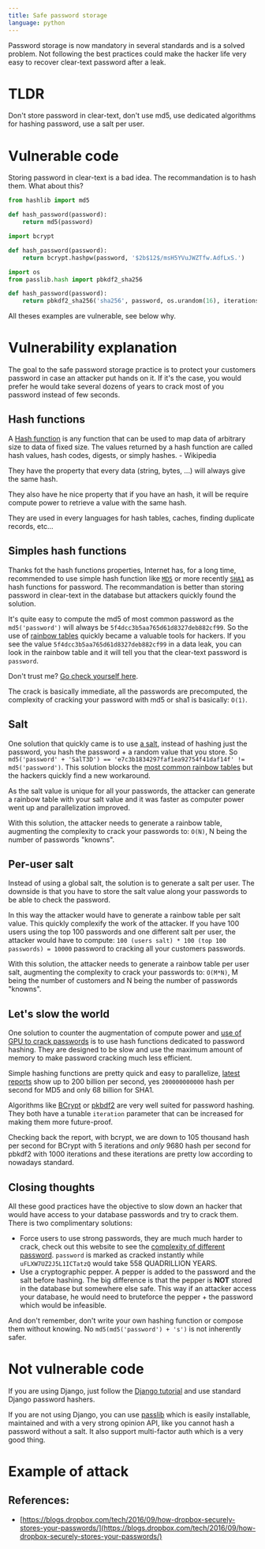 ```yaml
---
title: Safe password storage
language: python
---
```


Password storage is now mandatory in several standards and is a solved problem.
Not following the best practices could make the hacker life very easy to recover clear-text password after a leak.

# TLDR

Don't store password in clear-text, don't use md5, use dedicated algorithms for
hashing password, use a salt per user.

# Vulnerable code

Storing password in clear-text is a bad idea. The recommandation is to hash them. What about this?

```python
from hashlib import md5

def hash_password(password):
    return md5(password)
```

```python
import bcrypt

def hash_password(password):
    return bcrypt.hashpw(password, '$2b$12$/msH5YVuJWZTfw.AdfLxS.')
```

```python
import os
from passlib.hash import pbkdf2_sha256

def hash_password(password):
    return pbkdf2_sha256('sha256', password, os.urandom(16), iterations=1)
```

All theses examples are vulnerable, see below why.

# Vulnerability explanation

The goal to the safe password storage practice is to protect your customers password in case an attacker put hands on it. If it's the case, you would prefer he would take several dozens of years to crack most of you password instead of few seconds.

## Hash functions

A [Hash function](https://en.wikipedia.org/wiki/Hash_function) is any function that can be used to map data of arbitrary size to data of fixed size. The values returned by a hash function are called hash values, hash codes, digests, or simply hashes. - Wikipedia

They have the property that every data (string, bytes, ...) will always give the same hash.

They also have he nice property that if you have an hash, it will be require compute power to retrieve a value with the same hash.

They are used in every languages for hash tables, caches, finding duplicate records, etc...

## Simples hash functions

Thanks fot the hash functions properties, Internet has, for a long time, recommended to use simple hash function like [`MD5`](https://en.wikipedia.org/wiki/MD5) or more recently [`SHA1`](https://en.wikipedia.org/wiki/SHA-1) as hash functions for password. The recommandation is better than storing password in clear-text in the database but attackers quickly found the solution.

It's quite easy to compute the md5 of most common password as the `md5('password')` will always be `5f4dcc3b5aa765d61d8327deb882cf99`. So the use of [rainbow tables](https://en.wikipedia.org/wiki/Rainbow_table) quickly became a valuable tools for hackers. If you see the value `5f4dcc3b5aa765d61d8327deb882cf99` in a data leak, you can look in the rainbow table and it will tell you that the clear-text password is `password`.

Don't trust me? [Go check yourself here](http://hashtoolkit.com/reverse-hash/?hash=5f4dcc3b5aa765d61d8327deb882cf99).

The crack is basically immediate, all the passwords are precomputed, the complexity of cracking your password with md5 or sha1 is basically: `O(1)`.

## Salt

One solution that quickly came is to use [a salt](https://en.wikipedia.org/wiki/Salt_(cryptography)), instead of hashing just the password, you hash the password + a random value that you store. So `md5('password' + 'SalT3D') == 'e7c3b1834297faf1ea92754f41daf14f' != md5('password')`. This solution blocks the [most common rainbow tables](http://hashtoolkit.com/reverse-hash?hash=e7c3b1834297faf1ea92754f41daf14f) but the hackers quickly find a new workaround.

As the salt value is unique for all your passwords, the attacker can generate a rainbow table with your salt value and it was faster as computer power went up and parallelization improved.

With this solution, the attacker needs to generate a rainbow table, augmenting the complexity to crack your passwords to: `O(N)`, N being the number of passwords "knowns".

## Per-user salt

Instead of using a global salt, the solution is to generate a salt per user. The downside is that you have to store the salt value along your passwords to be able to check the password.

In this way the attacker would have to generate a rainbow table per salt value. This quickly complexify the work of the attacker. If you have 100 users using the top 100 passwords and one different salt per user, the attacker would have to compute: `100 (users salt) * 100 (top 100 passwords) = 10000` password to cracking all your customers passwords.

With this solution, the attacker needs to generate a rainbow table per user salt, augmenting the complexity to crack your passwords to: `O(M*N)`, M being the number of customers and N being the number of passwords "knowns".

## Let's slow the world

One solution to counter the augmentation of compute power and [use of GPU to crack passwords](https://blog.elcomsoft.com/2016/07/nvidia-pascal-a-great-password-cracking-tool/) is to use hash functions dedicated to password hashing. They are designed to be slow and use the maximum amount of memory to make password cracking much less efficient.

Simple hashing functions are pretty quick and easy to parallelize, [latest reports](https://gist.github.com/epixoip/a83d38f412b4737e99bbef804a270c40) show up to 200 billion per second, yes `200000000000` hash per second for MD5 and only 68 billion for SHA1.

Algorithms like [BCrypt](https://en.wikipedia.org/wiki/Bcrypt) or [pkbdf2](https://en.wikipedia.org/wiki/PBKDF2) are very well suited for password hashing. They both have a tunable `iteration` parameter that can be increased for making them more future-proof.

Checking back the report, with bcrypt, we are down to 105 thousand hash per second for BCrypt with 5 iterations and *only* 9680 hash per second for pbkdf2 with 1000 iterations and these iterations are pretty low according to nowadays standard.

## Closing thoughts

All these good practices have the objective to slow down an hacker that would have access to your database passwords and try to crack them. There is two complimentary solutions:

- Force users to use strong passwords, they are much much harder to crack, check out this website to see the [complexity of different password](https://howsecureismypassword.net/). `password` is marked as cracked instantly while `uFLXW7UZ2J5L1ICTatzQ` would take 558 QUADRILLION YEARS.
- Use a cryptographic pepper. A pepper is added to the password and the salt before hashing. The big difference is that the pepper is **NOT** stored in the database but somewhere else safe. This way if an attacker access your database, he would need to bruteforce the pepper + the password which would be infeasible.

And don't remember, don't write your own hashing function or compose them without knowing. No `md5(md5('password') + 's')` is not inherently safer.

# Not vulnerable code

If you are using Django, just follow the [Django tutorial](https://docs.djangoproject.com/en/1.10/topics/auth/passwords/) and use standard Django password hashers.

If you are not using Django, you can use [passlib](https://pypi.python.org/pypi/passlib) which is easily installable, maintained and with a very strong opinion API, like you cannot hash a password without a salt. It also support multi-factor auth which is a very good thing.

# Example of attack

## References:

- [https://blogs.dropbox.com/tech/2016/09/how-dropbox-securely-stores-your-passwords/](https://blogs.dropbox.com/tech/2016/09/how-dropbox-securely-stores-your-passwords/)
